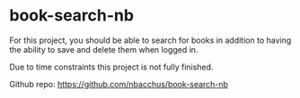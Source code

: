 # book-search-nb

For this project, you should be able to search for books in addition to having the ability to save and delete them when logged in.

Due to time constraints this project is not fully finished.

Github repo: https://github.com/nbacchus/book-search-nb